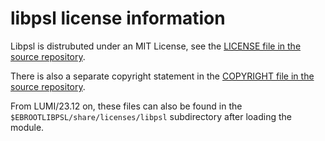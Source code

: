 # libpsl license information

Libpsl is distrubuted under an MIT License, see the
[LICENSE file in the source repository](https://github.com/rockdaboot/libpsl/blob/master/LICENSE).

There is also a separate copyright statement in the
[COPYRIGHT file in the source repository](https://github.com/rockdaboot/libpsl/blob/master/COPYING).

From LUMI/23.12 on, these files can also be found in the
`$EBROOTLIBPSL/share/licenses/libpsl` subdirectory after loading the module.
